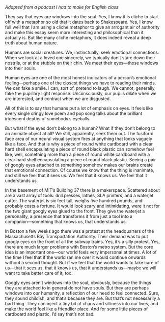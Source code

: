 <!--
.. title: Philosophical Rambling on Googly Eyes
.. slug: philosophical-rambling-on-googly-eyes
.. date: 2024-05-9 20:09:10 UTC-04:00
.. tags: 
.. category: 
.. link: 
.. description: 
.. type: text
-->
*Adapted from a podcast I had to make for English class*

They say that eyes are windows into the soul. Yes, I know it is cliche to start off with a metaphor so old that it dates back to Shakespeare. Yes, I know full well that I am using a cliche metaphor to give an arrogant air of authority and make this essay seem more interesting and philosophical than it actually is. But like many cliche metaphors, it does indeed reveal a deep truth about human nature.
<!--TEASER_END-->
Humans are social creatures. We, instinctually, seek emotional connections. When we look at a loved one sincerely, we typically don’t stare down their nostrils, or at the stubble on their chin. We meet their eyes―those windows into their souls.

Human eyes are one of the most honest indicators of a person’s emotional feeling―perhaps one of the closest things we have to reading their minds. We can fake a smile. I can, sort of, pretend to laugh. We cannot, generally, fake the pupillary light response. Unconsciously, our pupils dilate when we are interested, and contract when we are disgusted.

All of this is to say that humans put a lot of emphasis on eyes. It feels like every single cringy love poem and pop song talks about the brilliant iridescent depths of somebody’s eyeballs.

But what if the eyes don’t belong to a human? What if they don’t belong to an animate object at all? We still, apparently, seek them out. The fusiform face area of our neural visual system fires at anything that looks vaguely like a face. And that is why a piece of round white cardboard with a clear hard shell encapsulating a piece of round black plastic can somehow feel like, well, something more than a piece of round white cardboard with a clear hard shell encapsulating a piece of round black plastic. Seeing a pair of googly eyes attached to something somehow makes our brains create that emotional connection. Of course we know that the thing is inanimate, and still we feel that it sees us. We feel that it knows us. We feel that it understands us.

In the basement of MIT’s Building 37 there is a makerspace. Scattered about are a vast array of tools: drill presses, lathes, SLA printers, and a waterjet cutter. The waterjet is six feet tall, weighs five hundred pounds, and probably costs a fortune. It would look scary and intimidating, were it not for the two giant googly eyes glued to the front. They give the waterjet a personality, a presence that transforms it from just a tool into a companion―something that knows us, that understands us.

In Boston a few weeks ago there was a protest at the headquarters of the Massachusetts Bay Transportation Authority. Their demand was to put googly eyes on the front of all the subway trains. Yes, it’s a silly protest. Yes, there are much larger problems with Boston’s metro system. But the core idea is an important one―our world feels very impersonal at times. A lot of the time I feel that if the world ran me over it would continue onwards without a second thought. But if we feel that the world wants to take care of us―that it sees us, that it knows us, that it understands us―maybe we will want to take better care of it, too.

Googly eyes aren’t windows into the soul, obviously, because the things they are attached to in general do not have souls. But they are perhaps windows into our humanity, a reflection of our need to feel connected. Sure, they sound childish, and that’s because they are. But that’s not necessarily a bad thing. They can inject a tiny bit of chaos and silliness into our lives, and make the world feel like a friendlier place. And for some little pieces of cardboard and plastic, I’d say that’s not bad.